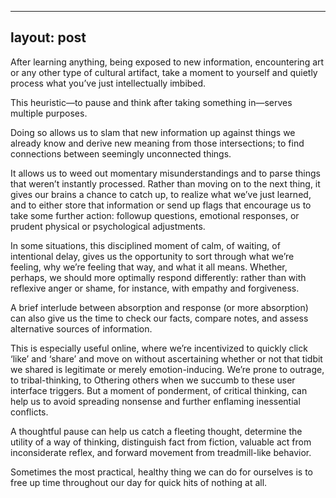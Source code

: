 
---
layout: post
---
After learning anything, being exposed to new information, encountering art or any other type of cultural artifact, take a moment to yourself and quietly process what you’ve just intellectually imbibed.

This heuristic—to pause and think after taking something in—serves multiple purposes.

Doing so allows us to slam that new information up against things we already know and derive new meaning from those intersections; to find connections between seemingly unconnected things.

It allows us to weed out momentary misunderstandings and to parse things that weren’t instantly processed. Rather than moving on to the next thing, it gives our brains a chance to catch up, to realize what we’ve just learned, and to either store that information or send up flags that encourage us to take some further action: followup questions, emotional responses, or prudent physical or psychological adjustments.

In some situations, this disciplined moment of calm, of waiting, of intentional delay, gives us the opportunity to sort through what we’re feeling, why we’re feeling that way, and what it all means. Whether, perhaps, we should more optimally respond differently: rather than with reflexive anger or shame, for instance, with empathy and forgiveness.

A brief interlude between absorption and response (or more absorption) can also give us the time to check our facts, compare notes, and assess alternative sources of information.

This is especially useful online, where we’re incentivized to quickly click ‘like’ and ‘share’ and move on without ascertaining whether or not that tidbit we shared is legitimate or merely emotion-inducing. We’re prone to outrage, to tribal-thinking, to Othering others when we succumb to these user interface triggers. But a moment of ponderment, of critical thinking, can help us to avoid spreading nonsense and further enflaming inessential conflicts.

A thoughtful pause can help us catch a fleeting thought, determine the utility of a way of thinking, distinguish fact from fiction, valuable act from inconsiderate reflex, and forward movement from treadmill-like behavior.

Sometimes the most practical, healthy thing we can do for ourselves is to free up time throughout our day for quick hits of nothing at all.


